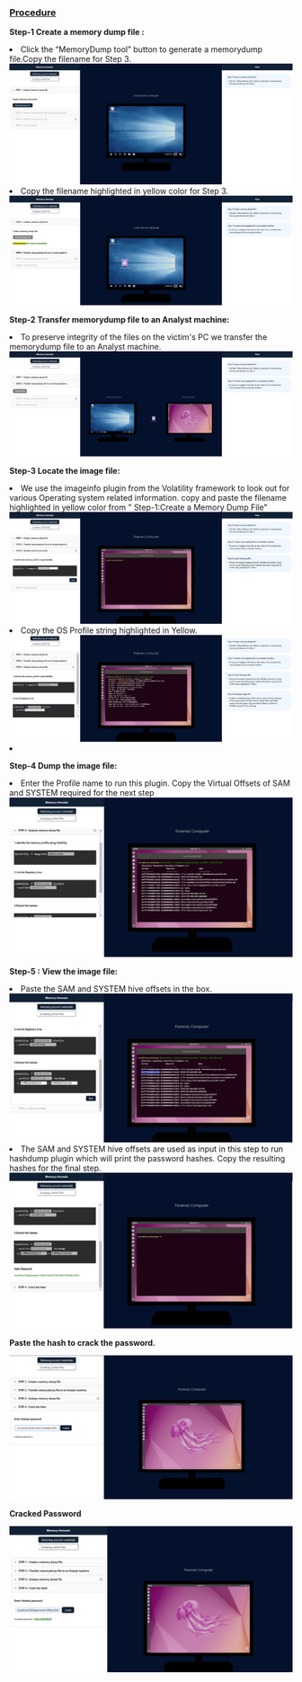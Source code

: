 <u><h3> Procedure</h3></u>

<p><b>Step-1 Create a memory dump file :</b></p>
<li>Click the “MemoryDump tool” button to generate a memorydump file.Copy the filename for Step 3.</li>
<img src="images/step1.png" alt="step1">
<li>Copy the filename  highlighted in yellow color for Step 3.</li>
<img src="images/step1.2.png" alt="step1">
<p><b>Step-2 Transfer memorydump file to an Analyst machine:</b></p>
<li>To preserve integrity of the files on the victim's PC we transfer the memorydump file to an Analyst machine.</li>
<img src="images/step2.png" alt="step2">

<p><b>Step-3 Locate the image file:</b></p>
<li>We use the imageinfo plugin from the Volatility framework to look out for various Operating system related information. copy and paste  the filename  highlighted in yellow color from " Step-1:Create a Memory Dump File"</li>
<img src="images/step3.1.png" alt="step2">
<li>Copy the OS Profile string highlighted in Yellow.</li>
<img src="images/step3.2.png" alt="step2">
<li>
<p><b>Step-4 Dump the image file:</b></p>
<li> Enter the Profile name to run this plugin. Copy the Virtual Offsets of SAM and SYSTEM required for the next step</li>

<img src="images/step3.3.png" alt="step2">
<p><b>Step-5 : View the image file:</b></p>
<li>Paste the SAM and SYSTEM hive offsets in the box.</li>
<img src="images/step4.png" alt="step2">
<li>The SAM and SYSTEM hive offsets are used as input in this step to run hashdump plugin which will print the password hashes. Copy the resulting hashes for the final step.</li>
<img src="images/step5.png" alt="step2">
<p><b>Paste the hash to crack the password.</b></p>
<img src="images/step6.png" alt="step2">
<p><b>Cracked Password</b></p>
<img src="images/step7.png" alt="step2">


